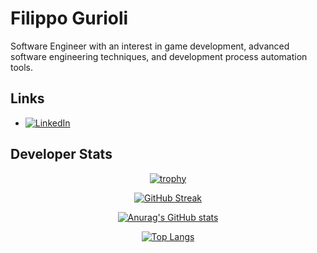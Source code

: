 # Filippo Gurioli

Software Engineer with an interest in game development, advanced software engineering techniques, and development process automation tools.

## Links

- [![LinkedIn](https://img.shields.io/badge/LinkedIn-Profile-blue?style=flat&logo=linkedin)](https://www.linkedin.com/in/filippo-gurioli-23a926277/)

## Developer Stats

<div align="center">
  
  [![trophy](https://github-profile-trophy.vercel.app/?username=FilippoGurioli&theme=dracula&row=1&rank=SECRET,SSS,SS,S,AAA,AA,A)](https://github.com/ryo-ma/github-profile-trophy)

  [![GitHub Streak](https://github-readme-streak-stats.herokuapp.com/?user=FilippoGurioli&theme=dark&date_format=[Y.]n.j)](https://git.io/streak-stats)

  [![Anurag's GitHub stats](https://github-readme-stats.vercel.app/api?username=FilippoGurioli&theme=dracula&bg_color=45,0F2027,203A43,2C5364)](https://github.com/anuraghazra/github-readme-stats)

  [![Top Langs](https://github-readme-stats.vercel.app/api/top-langs/?username=FilippoGurioli&hide=html,css,xslt,makefile&langs_count=30&theme=dracula&bg_color=135,0F2027,203A43,2C5364&layout=compact)](https://github.com/anuraghazra/github-readme-stats)


</div>

